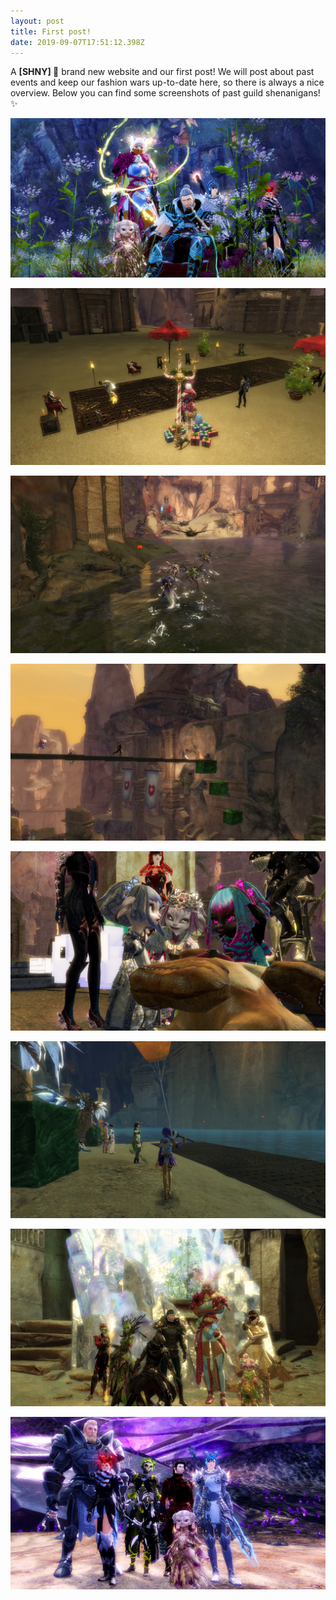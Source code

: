 ```yaml
---
layout: post
title: First post!
date: 2019-09-07T17:51:12.398Z
---
```

A **\[SHNY] 💎** brand new website and our first post!
 We will post about past events and keep our fashion wars up-to-date here,
 so there is always a nice overview.
 Below you can find some screenshots of past guild shenanigans! ✨

![](/assets/uploads/gw439.png)

![](/assets/uploads/gw048.jpg)

![](/assets/uploads/gw001.jpg)

![](/assets/uploads/gw081.jpg)

![](/assets/uploads/gw062.png)

![](/assets/uploads/gw991.jpg)

![](/assets/uploads/gw098.jpg)

![](/assets/uploads/gw496.png)
